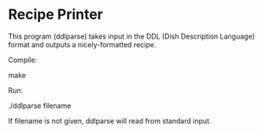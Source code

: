 # Recipe Printer

This program (ddlparse) takes input in the DDL (Dish Description Language) format and outputs a nicely-formatted recipe.

Compile:

make


Run:

./ddlparse filename

If filename is not given, ddlparse will read from standard input.

